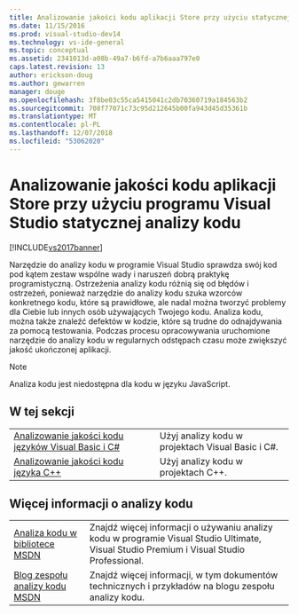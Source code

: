 ```yaml
---
title: Analizowanie jakości kodu aplikacji Store przy użyciu statycznej analizy kodu
ms.date: 11/15/2016
ms.prod: visual-studio-dev14
ms.technology: vs-ide-general
ms.topic: conceptual
ms.assetid: 2341013d-a08b-49a7-b6fd-a7b6aaa797e0
caps.latest.revision: 13
author: erickson-doug
ms.author: gewarren
manager: douge
ms.openlocfilehash: 3f8be03c55ca5415041c2db70360719a184563b2
ms.sourcegitcommit: 708f77071c73c95d212645b00fa943d45d35361b
ms.translationtype: MT
ms.contentlocale: pl-PL
ms.lasthandoff: 12/07/2018
ms.locfileid: "53062020"
---
```

# <a name="analyze-the-code-quality-of-store-apps-using-visual-studio-static-code-analysis"></a>Analizowanie jakości kodu aplikacji Store przy użyciu programu Visual Studio statycznej analizy kodu
[!INCLUDE[vs2017banner](../includes/vs2017banner.md)]

Narzędzie do analizy kodu w programie Visual Studio sprawdza swój kod pod kątem zestaw wspólne wady i naruszeń dobrą praktykę programistyczną. Ostrzeżenia analizy kodu różnią się od błędów i ostrzeżeń, ponieważ narzędzie do analizy kodu szuka wzorców konkretnego kodu, które są prawidłowe, ale nadal można tworzyć problemy dla Ciebie lub innych osób używających Twojego kodu. Analiza kodu, można także znaleźć defektów w kodzie, które są trudne do odnajdywania za pomocą testowania. Podczas procesu opracowywania uruchomione narzędzie do analizy kodu w regularnych odstępach czasu może zwiększyć jakość ukończonej aplikacji.

> [!NOTE]
> Analiza kodu jest niedostępna dla kodu w języku JavaScript.

## <a name="in-this-section"></a>W tej sekcji

|||
|-|-|
|[Analizowanie jakości kodu języków Visual Basic i C#](../test/analyze-visual-basic-and-csharp-code-quality-in-store-apps-using-visual-studio-static-code-analysis.md)|Użyj analizy kodu w projektach Visual Basic i C#.|
|[Analizowanie jakości kodu języka C++](../test/analyze-cpp-code-quality-of-store-apps-using-visual-studio-static-code-analysis.md)|Użyj analizy kodu w projektach C++.|

## <a name="more-code-analysis-info"></a>Więcej informacji o analizy kodu

|||
|-|-|
|[Analiza kodu w bibliotece MSDN](http://go.microsoft.com/fwlink/?LinkID=227580)|Znajdź więcej informacji o używaniu analizy kodu w programie Visual Studio Ultimate, Visual Studio Premium i Visual Studio Professional.|
|[Blog zespołu analizy kodu MSDN](http://go.microsoft.com/fwlink/?LinkId=227200)|Znajdź więcej informacji, w tym dokumentów technicznych i przykładów na blogu zespołu analizy kodu.|
